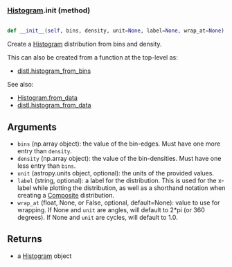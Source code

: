 ### [Histogram](Histogram.md).__init__ (method)


```py

def __init__(self, bins, density, unit=None, label=None, wrap_at=None)

```



Create a [Histogram](Histogram.md) distribution from bins and density.

This can also be created from a function at the top-level as:

* [distl.histogram_from_bins](distl.histogram_from_bins.md)

See also:

* [Histogram.from_data](Histogram.from_data.md)
* [distl.histogram_from_data](distl.histogram_from_data.md)

Arguments
--------------
* `bins` (np.array object): the value of the bin-edges.  Must have one more
    entry than `density`.
* `density` (np.array object): the value of the bin-densities.  Must have one
    less entry than `bins`.
* `unit` (astropy.units object, optional): the units of the provided values.
* `label` (string, optional): a label for the distribution.  This is used
    for the x-label while plotting the distribution, as well as a shorthand
    notation when creating a [Composite](Composite.md) distribution.
* `wrap_at` (float, None, or False, optional, default=None): value to
    use for wrapping.  If None and `unit` are angles, will default to
    2*pi (or 360 degrees).  If None and `unit` are cycles, will default
    to 1.0.

Returns
--------
* a [Histogram](Histogram.md) object

